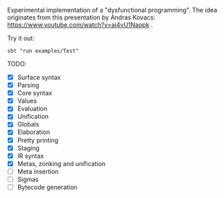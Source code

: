 Experimental implementation of a "dysfunctional programming".
The idea originates from this presentation by Andras Kovacs: https://www.youtube.com/watch?v=ai4vU1Naopk .

Try it out:
```
sbt "run examples/Test"
```

TODO:
- [x] Surface syntax
- [x] Parsing
- [x] Core syntax
- [x] Values
- [x] Evaluation
- [x] Unification
- [x] Globals
- [x] Elaboration
- [x] Pretty printing
- [x] Staging
- [x] IR syntax
- [x] Metas, zonking and unification
- [ ] Meta insertion
- [ ] Sigmas
- [ ] Bytecode generation
